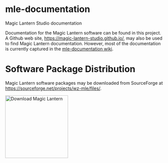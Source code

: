 # mle-documentation
Magic Lantern Studio documentation

Documentation for the Magic Lantern software can be found in this project. A Github web site, https://magic-lantern-studio.github.io/, may also be used to find Magic Lantern documentation. However, most of the documentation is currently captured in the [mle-documentation wiki](https://github.com/magic-lantern-studio/mle-documentation/wiki).

# Software Package Distribution

Magic Lantern software packages may be downloaded from SourceForge at https://sourceforge.net/projects/wz-mle/files/.

<a href="https://sourceforge.net/p/wz-mle/"><img alt="Download Magic Lantern" src="https://sourceforge.net/sflogo.php?type=18&group_id=188767" width=200></a>
